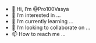 - 👋 Hi, I’m @Pro100Vasya
- 👀 I’m interested in ...
- 🌱 I’m currently learning ...
- 💞️ I’m looking to collaborate on ...
- 📫 How to reach me ...

<!---
Pro100Vasya/Pro100Vasya is a ✨ special ✨ repository because its `README.md` (this file) appears on your GitHub profile.
You can click the Preview link to take a look at your changes.
--->
